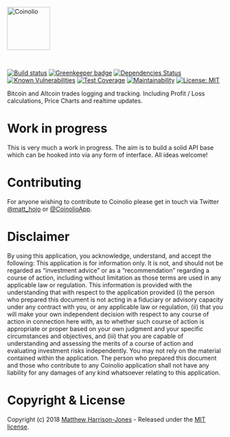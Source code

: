 <a href="https://github.com/coinolio/Coinolio"><img src="https://user-images.githubusercontent.com/367517/34639792-944b23ba-f2de-11e7-829d-9a090d3f064c.png" alt="Coinolio" height="100"/></a>

<br>

[![Build status](https://travis-ci.org/coinolio/coinolio.svg?branch=master)](https://travis-ci.org/coinolio/coinolio)
[![Greenkeeper badge](https://badges.greenkeeper.io/coinolio/coinolio.svg)](https://greenkeeper.io/)
[![Dependencies Status](https://david-dm.org/coinolio/coinolio/status.svg)](https://david-dm.org/coinolio/coinolio)
[![Known Vulnerabilities](https://snyk.io/test/github/coinolio/coinolio/badge.svg)](https://snyk.io/test/github/coinolio/{.inoliocoest)
[![Test Coverage](https://api.codeclimate.com/v1/badges/d76b09807f3889c65d41/test_coverage)](https://codeclimate.com/github/coinolio/coinolio/test_coverage)
[![Maintainability](https://api.codeclimate.com/v1/badges/d76b09807f3889c65d41/maintainability)](https://codeclimate.com/github/coinolio/coinolio/maintainability)
[![License: MIT](https://img.shields.io/badge/License-MIT-yellow.svg)](https://opensource.org/licenses/MIT)

Bitcoin and Altcoin trades logging and tracking. Including Profit / Loss calculations, Price Charts and realtime updates.

# Work in progress
This is very much a work in progress. The aim is to build a solid API base which can be hooked into via any form of interface.
All ideas welcome!

# Contributing

For anyone wishing to contribute to Coinolio please get in touch via Twitter [@matt_hojo](https://twitter.com/matt_hojo) or [@CoinolioApp](https://twitter.com/CoinolioApp).

# Disclaimer
By using this application, you acknowledge, understand, and accept the following: This application is for information only. It is not, and should not be regarded as “investment advice” or as a “recommendation” regarding a course of action, including without limitation as those terms are used in any applicable law or regulation. This information is provided with the understanding that with respect to the application provided (i) the person who prepared this document is not acting in a fiduciary or advisory capacity under any contract with you, or any applicable law or regulation, (ii) that you will make your own independent decision with respect to any course of action in connection here with, as to whether such course of action is appropriate or proper based on your own judgment and your specific circumstances and objectives, and (iii) that you are capable of understanding and assessing the merits of a course of action and evaluating investment risks independently. You may not rely on the material contained within the application. The person who prepared this document and those who contribute to any Coinolio application shall not have any liability for any damages of any kind whatsoever relating to this application.

# Copyright & License

Copyright (c) 2018 [Matthew Harrison-Jones](https://github.com/matthojo) - Released under the [MIT license](LICENSE).
